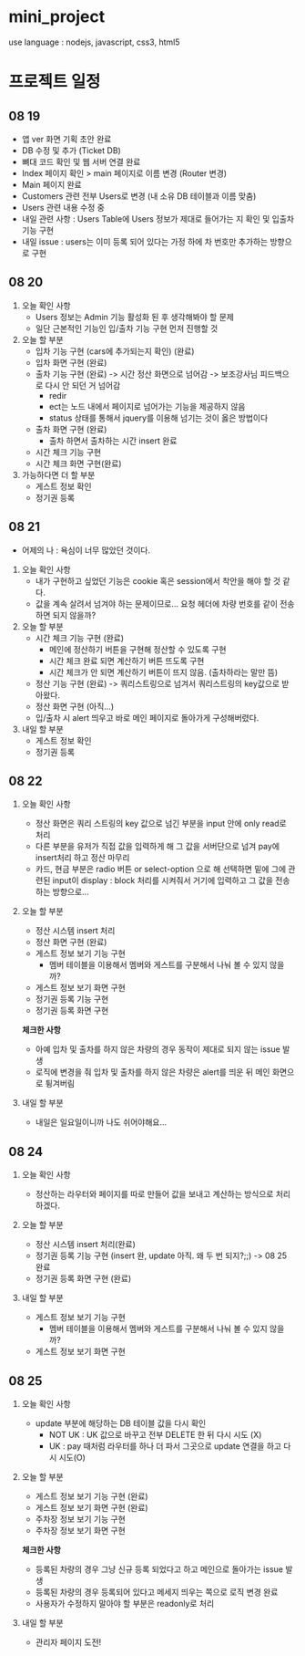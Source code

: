 # mini_project
use language : nodejs, javascript, css3, html5



# 프로젝트 일정

## 08 19

- 앱 ver 화면 기획 초안 완료
- DB 수정 및 추가 (Ticket DB)
- 뼈대 코드 확인 및 웹 서버 연결 완료
- Index 페이지 확인 > main 페이지로 이름 변경 (Router 변경)
- Main 페이지 완료
- Customers 관련 전부 Users로 변경 (내 소유 DB 테이블과 이름 맞춤)
- Users 관련 내용 수정 중
- 내일 관련 사항 : Users Table에 Users 정보가 제대로 들어가는 지 확인 및 입출차 기능 구현
- 내일 issue : users는 이미 등록 되어 있다는 가정 하에  차 번호만 추가하는 방향으로 구현



## 08 20

1. 오늘 확인 사항 
   - Users 정보는 Admin 기능 활성화 된 후 생각해봐야 할 문제
   - 일단 근본적인 기능인 입/출차 기능 구현 먼저 진행할 것
2. 오늘 할 부분
   - 입차 기능 구현 (cars에 추가되는지 확인) (완료)
   - 입차 화면 구현 (완료)
   - 출차 기능 구현 (완료) -> 시간 정산 화면으로 넘어감 -> 보조강사님 피드백으로 다시 안 되던 거 넘어감
     - redir
     - ect는 노드 내에서 페이지로 넘어가는 기능을 제공하지 않음
     - status 상태를 통해서 jquery를 이용해 넘기는 것이 옳은 방법이다
   - 출차 화면 구현 (완료)
     - 출차 하면서 출차하는 시간 insert 완료
   - 시간 체크 기능 구현
   - 시간 체크 화면 구현(완료)
3. 가능하다면 더 할 부분
   - 게스트 정보 확인
   - 정기권 등록



## 08 21

- 어제의 나 : 욕심이 너무 많았던 것이다.

1. 오늘 확인 사항 
   - 내가 구현하고 싶었던 기능은 cookie 혹은 session에서 착안을 해야 할 것 같다.
   - 값을 계속 살려서 넘겨야 하는 문제이므로... 요청 헤더에 차량 번호를 같이 전송하면 되지 않을까?
2. 오늘 할 부분
   - 시간 체크 기능 구현 (완료)
     - 메인에 정산하기 버튼을 구현해 정산할 수 있도록 구현
     - 시간 체크 완료 되면 계산하기 버튼 뜨도록 구현
     - 시간 체크가 안 되면 계산하기 버튼이 뜨지 않음. (출차하라는 말만 뜸)
   - 정산 기능 구현 (완료) -> 쿼리스트링으로 넘겨서 쿼리스트링의 key값으로 받아왔다.
   - 정산 화면 구현 (아직...)
   - 입/출차 시 alert 띄우고 바로 메인 페이지로 돌아가게 구성해버렸다.
3. 내일 할 부분
   - 게스트 정보 확인
   - 정기권 등록



## 08 22

1. 오늘 확인 사항

   - 정산 화면은 쿼리 스트링의 key 값으로 넘긴 부분을 input 안에 only read로 처리
   - 다른 부분을 유저가 직접 값을 입력하게 해 그 값을 서버단으로 넘겨 pay에 insert처리 하고 정산 마무리
   - 카드, 현금 부분은 radio 버튼 or select-option 으로 해 선택하면 밑에 그에 관련된 input이 display : block 처리를 시켜줘서 거기에 입력하고 그 값을 전송하는 방향으로...

2. 오늘 할 부분

   - 정산 시스템 insert 처리
   - 정산 화면 구현 (완료)
   - 게스트 정보 보기 기능 구현
     - 멤버 테이블을 이용해서 멤버와 게스트를 구분해서 나눠 볼 수 있지 않을까?
   - 게스트 정보 보기 화면 구현
   - 정기권 등록 기능 구현
   - 정기권 등록 화면 구현

   **체크한 사항**

   - 아예 입차 및 출차를 하지 않은 차량의 경우 동작이 제대로 되지 않는 issue 발생
   - 로직에 변경을 줘 입차 및 출차를 하지 않은 차량은 alert를 띄운 뒤 메인 화면으로 튕겨버림

3. 내일 할 부분

   - 내일은 일요일이니까 나도 쉬어야해요...



## 08 24

1. 오늘 확인 사항

   - 정산하는 라우터와 페이지를 따로 만들어 값을 보내고 계산하는 방식으로 처리하겠다.

2. 오늘 할 부분

   - 정산 시스템 insert 처리(완료)
   - 정기권 등록 기능 구현 (insert 완, update 아직. 왜 두 번 되지?;;) -> 08 25 완료
   - 정기권 등록 화면 구현 (완료)

3. 내일 할 부분

   - 게스트 정보 보기 기능 구현
     - 멤버 테이블을 이용해서 멤버와 게스트를 구분해서 나눠 볼 수 있지 않을까?
   - 게스트 정보 보기 화면 구현


## 08 25

1. 오늘 확인 사항

   - update 부분에 해당하는 DB 테이블 값을 다시 확인
     - NOT UK : UK 값으로 바꾸고 전부 DELETE 한 뒤 다시 시도 (X)
     - UK : pay 때처럼 라우터를 하나 더 파서 그곳으로 update 연결을 하고 다시 시도(O)

2. 오늘 할 부분

   - 게스트 정보 보기 기능 구현 (완료)
   - 게스트 정보 보기 화면 구현 (완료)
   - 주차장 정보 보기 기능 구현
   - 주차장 정보 보기 화면 구현

   **체크한 사항**

   - 등록된 차량의 경우 그냥 신규 등록 되었다고 하고 메인으로 돌아가는 issue 발생
   - 등록된 차량의 경우 등록되어 있다고 메세지 띄우는 쪽으로 로직 변경 완료
   - 사용자가 수정하지 말아야 할 부분은 readonly로 처리

3. 내일 할 부분

   - 관리자 페이지 도전!

